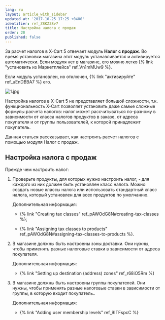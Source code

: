 ```yaml
---
lang: ru
layout: article_with_sidebar
updated_at: '2017-10-25 17:25 +0400'
identifier: ref_ZBKZ38v7
title: Настройка налога с продаж
order: 20
published: false
---
```

За расчет налогов в X-Cart 5 отвечает модуль **Налог с продаж**. Во время установки магазина этот модуль устанавливается и активируется автоматически. Если модуля нет в магазине, его можно легко {% link "установить из  Маркетплейса" ref_Vn1mMUw9 %}. 

Если модуль установлен, но отключен, {% link "активируйте" ref_uEnDBBA7 %} его.

![1.jpg]({{site.baseurl}}/attachments/ref_ZBKZ38v7/1.jpg)

Настройка налогов в X-Cart 5 не представляет большой сложности, т.к. функциональность X-Cart позволяет установить даже самые сложные формулы расчета налогов: налог может рассчитываться по-разному в зависимости от класса налогов продуктов в заказе, от адреса покупателя и от группы пользователей, к которой принадлежит покупатель. 

Данная статься рассказывает, как настроить расчет налогов с помощью модуля Налог с продаж. 

## Настройка налога с продаж

Прежде чем настроить налог:

1.  Проверьте продукты, для которых нужно настроить налог, - для каждого из них должен быть установлен класс налога. Можно создать новые классы налога или использовать стандартный класс налога, который установлен для всех продуктов по умолчанию.  

    Дополнительная информация:
    
    *   {% link "Creating tax classes" ref_pAWOdG8N#creating-tax-classes %};
    
    *   {% link "Assigning tax classes to products" ref_pAWOdG8N#assigning-tax-classes-to-products %}.

2.  В магазине должны быть настроены зоны доставки. Они нужны, чтобы применять разные налоговые ставки в зависимости от адреса покупателя.

    Дополнительная информация:

    *   {% link "Setting up destination (address) zones" ref_r68iO5Rm %}
    
3.  В магазине должны быть настроены группы покупателей. Они нужны, чтобы применять разные налоговые ставки в зависимости от группы, в которую входит покупатель..

    Дополнительная информация:

    *   {% link "Adding user membership levels" ref_9ITFspcC %}
